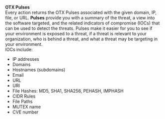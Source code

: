 [comment]: # " File: readme.md"
[comment]: # "  Copyright (c) 2019-2022 Splunk Inc."
[comment]: # ""
[comment]: # "Licensed under the Apache License, Version 2.0 (the 'License');"
[comment]: # "you may not use this file except in compliance with the License."
[comment]: # "You may obtain a copy of the License at"
[comment]: # ""
[comment]: # "    http://www.apache.org/licenses/LICENSE-2.0"
[comment]: # ""
[comment]: # "Unless required by applicable law or agreed to in writing, software distributed under"
[comment]: # "the License is distributed on an 'AS IS' BASIS, WITHOUT WARRANTIES OR CONDITIONS OF ANY KIND,"
[comment]: # "either express or implied. See the License for the specific language governing permissions"
[comment]: # "and limitations under the License."
[comment]: # ""
  
**OTX Pulses**  
Every action returns the OTX Pulses associated with the given domain, IP, file, or URL. **Pulses**
provide you with a summary of the threat, a view into the software targeted, and the related
indicators of compromise (IOCs) that can be used to detect the threats. Pulses make it easier for
you to see if your environment is exposed to a threat, if a threat is relevant to your organization,
who is behind a threat, and what a threat may be targeting in your environment.  
IOCs include:

-   IP addresses
-   Domains
-   Hostnames (subdomains)
-   Email
-   URL
-   URI
-   File Hashes: MD5, SHA1, SHA256, PEHASH, IMPHASH
-   CIDR Rules
-   File Paths
-   MUTEX name
-   CVE number
